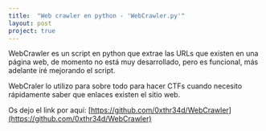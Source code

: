 ```yaml
---
title:  "Web crawler en python - 'WebCrawler.py'"
layout: post
project: true
---
```


WebCrawler es un script en python que extrae las URLs que existen en una página web, de momento no está muy desarrollado, pero es funcional, más adelante iré mejorando el script.

WebCraler lo utilizo para sobre todo para hacer CTFs cuando necesito rápidamente saber que enlaces existen el sitio web.

Os dejo el link por aquí: [https://github.com/0xthr34d/WebCrawler](https://github.com/0xthr34d/WebCrawler)